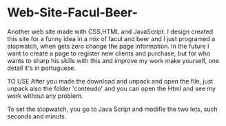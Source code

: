 # Web-Site-Facul-Beer-
Another web site made with CSS,HTML and JavaScript. I design created this site for a funny idea in a mix of facul and beer and I just programed a stopwatch, when gets zero change the page information. In the future I want to create a page to register new clients and purchase, but for who wants to sharp his skills with this and improve my work make yourself, one detail it's in portuguese.

TO USE After you made the download and unpack and open the file, just unpack also the folder 'conteudo' and you can open the Html and see my work without any problem.

To set the stopwatch, you go to Java Script and modifie the two lets, such seconds and minuts.
